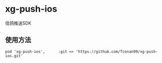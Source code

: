 # xg-push-ios
信鸽推送SDK

## 使用方法

```
pod 'xg-push-ios',      :git => 'https://github.com/Tconan99/xg-push-ios.git'
```
